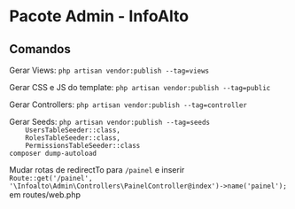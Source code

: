 # Pacote Admin - InfoAlto

## Comandos

<p>Gerar Views:
<code>php artisan vendor:publish --tag=views</code>
</p>
<p>Gerar CSS e JS do template: 
<code>php artisan vendor:publish --tag=public</code>
</p>
<p>Gerar Controllers: 
<code>php artisan vendor:publish --tag=controller</code>
</p>
<p>Gerar Seeds: 
<code>php artisan vendor:publish --tag=seeds</code>
<code>
    UsersTableSeeder::class,
    RolesTableSeeder::class,
    PermissionsTableSeeder::class
</code>
<code>composer dump-autoload</code>
</p>
<p>Mudar rotas de redirectTo para <code>/painel</code> e inserir <code> 
Route::get('/painel', '\Infoalto\Admin\Controllers\PainelController@index')->name('painel');
</code> em routes/web.php</p>